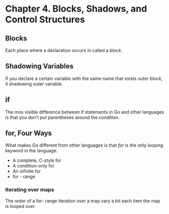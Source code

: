 # Chapter 4. Blocks, Shadows, and Control Structures

## Blocks

Each place where a declaration occurs in called a *block*.

## Shadowing Variables

If you declare a certain variable with the same name that exists outer block, it shadowing outer variable.

## if

The mos visible difference between if statements in Go and other languages is that you don't put 
parentheses around the condition.

## for, Four Ways

What makes Go different from other languages is that *for* is the only looping keyword in the language.

- A complete, C-style for
- A condition-only for
- An infinite for
- for - range

### Iterating over maps

The order of a for- range iteration over a map vary a bit each tiem the map is looped over.


